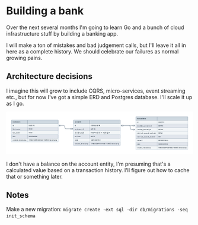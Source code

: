# Building a bank

Over the next several months I'm going to learn Go and a bunch of cloud infrastructure stuff by building a banking app.

I will make a ton of mistakes and bad judgement calls, but I'll leave it all in here as a complete history. We should celebrate our failures as normal growing pains.

## Architecture decisions

I imagine this will grow to include CQRS, micro-services, event streaming etc., but for now I've got a simple ERD and Postgres database. I'll scale it up as I go.

![](./_assets/erd.png)

I don't have a balance on the account entity, I'm presuming that's a calculated value based on a transaction history. I'll figure out how to cache that or something later.

## Notes

Make a new migration: `migrate create -ext sql -dir db/migrations -seq init_schema`